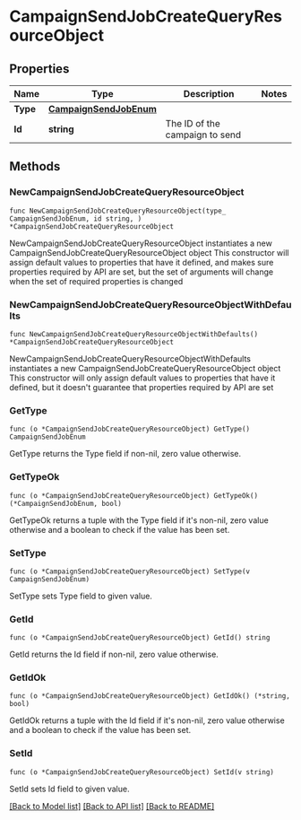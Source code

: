 # CampaignSendJobCreateQueryResourceObject

## Properties

Name | Type | Description | Notes
------------ | ------------- | ------------- | -------------
**Type** | [**CampaignSendJobEnum**](CampaignSendJobEnum.md) |  | 
**Id** | **string** | The ID of the campaign to send | 

## Methods

### NewCampaignSendJobCreateQueryResourceObject

`func NewCampaignSendJobCreateQueryResourceObject(type_ CampaignSendJobEnum, id string, ) *CampaignSendJobCreateQueryResourceObject`

NewCampaignSendJobCreateQueryResourceObject instantiates a new CampaignSendJobCreateQueryResourceObject object
This constructor will assign default values to properties that have it defined,
and makes sure properties required by API are set, but the set of arguments
will change when the set of required properties is changed

### NewCampaignSendJobCreateQueryResourceObjectWithDefaults

`func NewCampaignSendJobCreateQueryResourceObjectWithDefaults() *CampaignSendJobCreateQueryResourceObject`

NewCampaignSendJobCreateQueryResourceObjectWithDefaults instantiates a new CampaignSendJobCreateQueryResourceObject object
This constructor will only assign default values to properties that have it defined,
but it doesn't guarantee that properties required by API are set

### GetType

`func (o *CampaignSendJobCreateQueryResourceObject) GetType() CampaignSendJobEnum`

GetType returns the Type field if non-nil, zero value otherwise.

### GetTypeOk

`func (o *CampaignSendJobCreateQueryResourceObject) GetTypeOk() (*CampaignSendJobEnum, bool)`

GetTypeOk returns a tuple with the Type field if it's non-nil, zero value otherwise
and a boolean to check if the value has been set.

### SetType

`func (o *CampaignSendJobCreateQueryResourceObject) SetType(v CampaignSendJobEnum)`

SetType sets Type field to given value.


### GetId

`func (o *CampaignSendJobCreateQueryResourceObject) GetId() string`

GetId returns the Id field if non-nil, zero value otherwise.

### GetIdOk

`func (o *CampaignSendJobCreateQueryResourceObject) GetIdOk() (*string, bool)`

GetIdOk returns a tuple with the Id field if it's non-nil, zero value otherwise
and a boolean to check if the value has been set.

### SetId

`func (o *CampaignSendJobCreateQueryResourceObject) SetId(v string)`

SetId sets Id field to given value.



[[Back to Model list]](../README.md#documentation-for-models) [[Back to API list]](../README.md#documentation-for-api-endpoints) [[Back to README]](../README.md)



